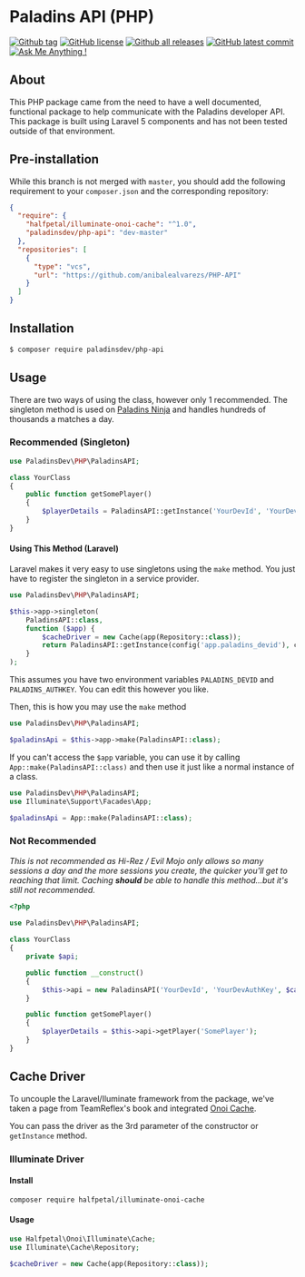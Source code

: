 # Paladins API (PHP)
[![Github tag](https://badgen.net/github/tag/anibalealvarezs/PHP-API)](https://github.com/anibalealvarezs/PHP-API/tags/) [![GitHub license](https://img.shields.io/github/license/anibalealvarezs/PHP-API.svg)](https://github.com/anibalealvarezs/PHP-API/blob/master/LICENSE) [![Github all releases](https://img.shields.io/github/downloads/anibalealvarezs/PHP-API/total.svg)](https://github.com/anibalealvarezs/PHP-API/releases/) [![GitHub latest commit](https://badgen.net/github/last-commit/anibalealvarezs/PHP-API)](https://GitHub.com/anibalealvarezs/PHP-API/commit/) [![Ask Me Anything !](https://img.shields.io/badge/Ask%20me-anything-1abc9c.svg)](https://github.com/anibalealvarezs/anibalealvarezs)

## About

This PHP package came from the need to have a well documented, functional package to help communicate with the Paladins developer API. This package is built using Laravel 5 components and has not been tested outside of that environment.

## Pre-installation

While this branch is not merged with ```master```, you should add the following requirement to your ```composer.json``` and the corresponding repository:

```json
{
  "require": {
    "halfpetal/illuminate-onoi-cache": "^1.0",
    "paladinsdev/php-api": "dev-master"
  },
  "repositories": [
    {
      "type": "vcs",
      "url": "https://github.com/anibalealvarezs/PHP-API"
    }
  ]
}
```

## Installation

```sh
$ composer require paladinsdev/php-api
```

## Usage

There are two ways of using the class, however only 1 recommended. The singleton method is used on [Paladins Ninja](https://paladins.ninja) and handles hundreds of thousands a matches a day.

### Recommended (Singleton)

```php
use PaladinsDev\PHP\PaladinsAPI;

class YourClass
{
    public function getSomePlayer()
    {
        $playerDetails = PaladinsAPI::getInstance('YourDevId', 'YourDevAuthKey', $cacheDriver)->getPlayer('SomePlayer');
    }
}
```

#### Using This Method (Laravel)

Laravel makes it very easy to use singletons using the `make` method. You just have to register the singleton in a service provider.

```php
use PaladinsDev\PHP\PaladinsAPI;

$this->app->singleton(
    PaladinsAPI::class,
    function ($app) {
        $cacheDriver = new Cache(app(Repository::class));
        return PaladinsAPI::getInstance(config('app.paladins_devid'), config('app.paladins_authkey'), $cacheDriver);
    }
);
```

This assumes you have two environment variables `PALADINS_DEVID` and `PALADINS_AUTHKEY`.
You can edit this however you like.

Then, this is how you may use the `make` method

```php
use PaladinsDev\PHP\PaladinsAPI;

$paladinsApi = $this->app->make(PaladinsAPI::class);
```

If you can't access the `$app` variable, you can use it by calling `App::make(PaladinsAPI::class)` and then use it just like a normal instance of a class.

```php
use PaladinsDev\PHP\PaladinsAPI;
use Illuminate\Support\Facades\App;

$paladinsApi = App::make(PaladinsAPI::class);
```

### Not Recommended

*This is not recommended as Hi-Rez / Evil Mojo only allows so many sessions a day and the more sessions you create, the quicker you'll get to reaching that limit. Caching **should** be able to handle this method...but it's still not recommended.*

```php
<?php

use PaladinsDev\PHP\PaladinsAPI;
 
class YourClass
{
	private $api;

	public function __construct()
	{
		$this->api = new PaladinsAPI('YourDevId', 'YourDevAuthKey', $cacheDriver);
	}

	public function getSomePlayer()
	{
		$playerDetails = $this->api->getPlayer('SomePlayer');
	}
}
```
## Cache Driver
To uncouple the Laravel/Iluminate framework from the package, we've taken a page from TeamReflex's book and integrated [Onoi Cache](https://packagist.org/packages/onoi/cache).

You can pass the driver as the 3rd parameter of the constructor or `getInstance` method.

### Illuminate Driver
#### Install
```
composer require halfpetal/illuminate-onoi-cache
```

#### Usage
```php
use Halfpetal\Onoi\Illuminate\Cache;
use Illuminate\Cache\Repository;

$cacheDriver = new Cache(app(Repository::class));
```
